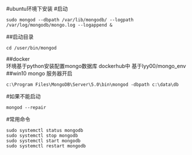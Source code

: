 #ubuntu环境下安装
#启动
```
sudo mongod --dbpath /var/lib/mongodb/ --logpath /var/log/mongodb/mongo.log --logappend &
```
 


##启动目录
```commandline
cd /user/bin/mongod
```
##docker  
环境基于python安装配置mongo数据库
dockerhub中 基于lyy00/mongo_env
##win10 mongo 服务器开启  
```
c:\Program Files\MongoDB\Server\5.0\bin\mongod -dbpath c:\data\db
```
#如果不能启动
```commandline
mongod --repair
``` 
#常用命令       
```commandline
sudo systemctl status mongodb 
sudo systemctl stop mongodb 
sudo systemctl start mongodb 
sudo systemctl restart mongodb
```
    